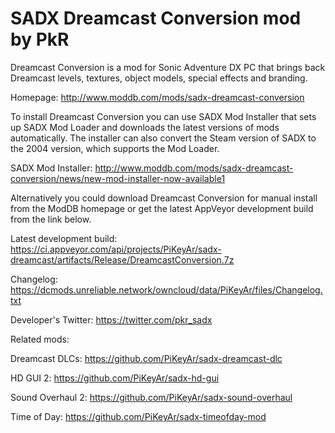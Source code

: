 # SADX Dreamcast Conversion mod by PkR

Dreamcast Conversion is a mod for Sonic Adventure DX PC that brings back Dreamcast levels, textures, object models, special effects and branding.

Homepage: http://www.moddb.com/mods/sadx-dreamcast-conversion

To install Dreamcast Conversion you can use SADX Mod Installer that sets up SADX Mod Loader and downloads the latest versions of mods automatically. The installer can also convert the Steam version of SADX to the 2004 version, which supports the Mod Loader. 

SADX Mod Installer: http://www.moddb.com/mods/sadx-dreamcast-conversion/news/new-mod-installer-now-available1

Alternatively you could download Dreamcast Conversion for manual install from the ModDB homepage or get the latest AppVeyor development build from the link below.

Latest development build: https://ci.appveyor.com/api/projects/PiKeyAr/sadx-dreamcast/artifacts/Release/DreamcastConversion.7z

Changelog: https://dcmods.unreliable.network/owncloud/data/PiKeyAr/files/Changelog.txt

Developer's Twitter: https://twitter.com/pkr_sadx

Related mods:

Dreamcast DLCs: https://github.com/PiKeyAr/sadx-dreamcast-dlc

HD GUI 2: https://github.com/PiKeyAr/sadx-hd-gui

Sound Overhaul 2: https://github.com/PiKeyAr/sadx-sound-overhaul

Time of Day: https://github.com/PiKeyAr/sadx-timeofday-mod
